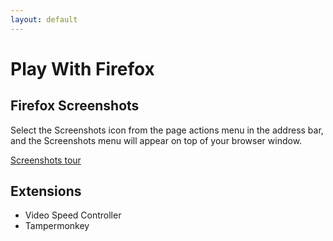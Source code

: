 ```yaml
---
layout: default
---
```


# Play With Firefox

## Firefox Screenshots

Select the Screenshots icon from the page actions menu in the address bar, and the Screenshots menu will appear on top of your browser window.

[Screenshots tour](https://screenshots.firefox.com/#tour)

## Extensions

- Video Speed Controller
- Tampermonkey
